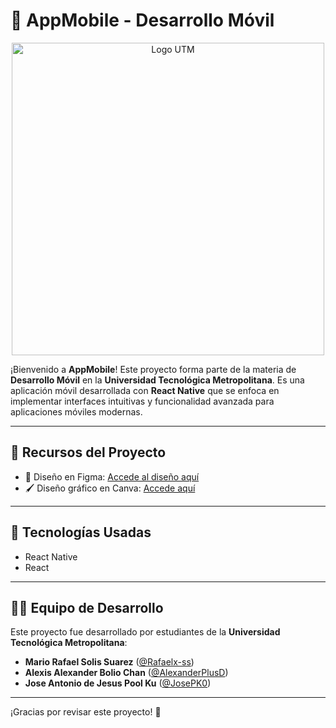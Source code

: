 # 📱 AppMobile - Desarrollo Móvil

<p align="center">
  <img src="https://www.utmetropolitana.edu.mx/Publicaciones/recursos/BotonImagen/logo%20UTM-01.png" alt="Logo UTM" width="500"/>
</p>

¡Bienvenido a **AppMobile**! Este proyecto forma parte de la materia de **Desarrollo Móvil** en la **Universidad Tecnológica Metropolitana**. Es una aplicación móvil desarrollada con **React Native** que se enfoca en implementar interfaces intuitivas y funcionalidad avanzada para aplicaciones móviles modernas.

---

## 🔗 Recursos del Proyecto

- 🎨 Diseño en Figma: [Accede al diseño aquí](https://www.figma.com/design/OScZPEYKUCubmUIYNYAW3c/Take-it?node-id=1-3&m=dev&t=0VtvRDd1akyuA5Q0-1)
- 🖌 Diseño gráfico en Canva: [Accede aquí](https://www.canva.com/design/DAGSef4-JsU/S6YdkJ9h6yS5z4m4CgDYCw/edit?utm_content=DAGSef4-JsU&utm_campaign=designshare&utm_medium=link2&utm_source=sharebutton)

---

## 🚀 Tecnologías Usadas

- React Native
- React

---

## 👨‍💻 Equipo de Desarrollo

Este proyecto fue desarrollado por estudiantes de la **Universidad Tecnológica Metropolitana**:

- **Mario Rafael Solis Suarez** ([@Rafaelx-ss](https://github.com/Rafaelx-ss))
- **Alexis Alexander Bolio Chan** ([@AlexanderPlusD](https://github.com/AlexanderPlusD))
- **Jose Antonio de Jesus Pool Ku** ([@JosePK0](https://github.com/JosePK0))


---

¡Gracias por revisar este proyecto! 🚀
